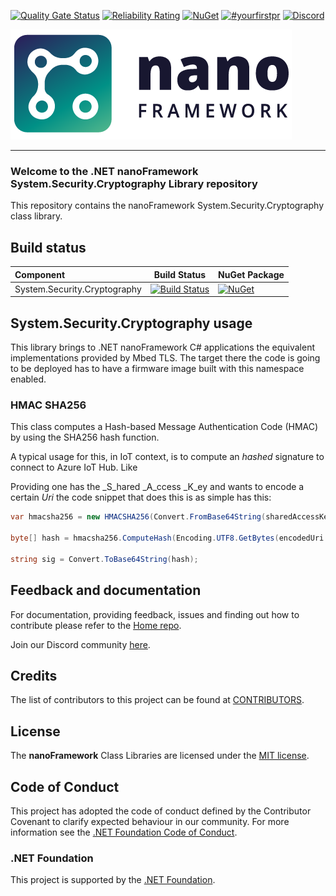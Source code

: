 [![Quality Gate Status](https://sonarcloud.io/api/project_badges/measure?project=nanoframework_System.Security.Cryptography&metric=alert_status)](https://sonarcloud.io/dashboard?id=nanoframework_System.Security.Cryptography) [![Reliability Rating](https://sonarcloud.io/api/project_badges/measure?project=nanoframework_System.Security.Cryptography&metric=reliability_rating)](https://sonarcloud.io/dashboard?id=nanoframework_System.Security.Cryptography) [![NuGet](https://img.shields.io/nuget/dt/nanoFramework.System.Security.Cryptography.svg?label=NuGet&style=flat&logo=nuget)](https://www.nuget.org/packages/nanoFramework.System.Security.Cryptography/) [![#yourfirstpr](https://img.shields.io/badge/first--timers--only-friendly-blue.svg)](https://github.com/nanoframework/Home/blob/main/CONTRIBUTING.md) [![Discord](https://img.shields.io/discord/478725473862549535.svg?logo=discord&logoColor=white&label=Discord&color=7289DA)](https://discord.gg/gCyBu8T)

![nanoFramework logo](https://raw.githubusercontent.com/nanoframework/Home/main/resources/logo/nanoFramework-repo-logo.png)

-----

### Welcome to the .NET **nanoFramework** System.Security.Cryptography Library repository

This repository contains the nanoFramework System.Security.Cryptography class library.

## Build status

| Component | Build Status | NuGet Package |
|:-|---|---|
| System.Security.Cryptography | [![Build Status](https://dev.azure.com/nanoframework/System.Security.Cryptography/_apis/build/status%2FSystem.Security.Cryptography?branchName=main)](https://dev.azure.com/nanoframework/System.Security.Cryptography/_build/latest?definitionId=68&branchName=main) | [![NuGet](https://img.shields.io/nuget/v/nanoFramework.System.Security.Cryptography.svg?label=NuGet&style=flat&logo=nuget)](https://www.nuget.org/packages/nanoFramework.System.Security.Cryptography/) |

## System.Security.Cryptography usage

This library brings to .NET nanoFramework C# applications the equivalent implementations provided by Mbed TLS. The target there the code is going to be deployed has to have a firmware image built with this namespace enabled. 

### HMAC SHA256

This class computes a Hash-based Message Authentication Code (HMAC) by using the SHA256 hash function.

A typical usage for this, in IoT context, is to compute an _hashed_ signature to connect to Azure IoT Hub. Like

Providing one has the _S_hared _A_ccess _K_ey and wants to encode a certain _Uri_ the code snippet that does this is as simple has this:

```csharp
var hmacsha256 = new HMACSHA256(Convert.FromBase64String(sharedAccessKey));

byte[] hash = hmacsha256.ComputeHash(Encoding.UTF8.GetBytes(encodedUri + "\n" + expiry));

string sig = Convert.ToBase64String(hash);
```

## Feedback and documentation

For documentation, providing feedback, issues and finding out how to contribute please refer to the [Home repo](https://github.com/nanoframework/Home).

Join our Discord community [here](https://discord.gg/gCyBu8T).

## Credits

The list of contributors to this project can be found at [CONTRIBUTORS](https://github.com/nanoframework/Home/blob/main/CONTRIBUTORS.md).

## License

The **nanoFramework** Class Libraries are licensed under the [MIT license](LICENSE.md).

## Code of Conduct

This project has adopted the code of conduct defined by the Contributor Covenant to clarify expected behaviour in our community.
For more information see the [.NET Foundation Code of Conduct](https://dotnetfoundation.org/code-of-conduct).

### .NET Foundation

This project is supported by the [.NET Foundation](https://dotnetfoundation.org).
